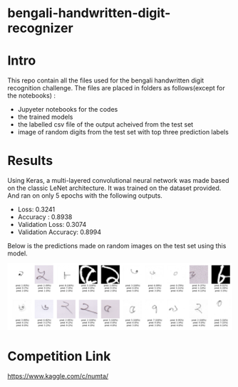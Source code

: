 # bengali-handwritten-digit-recognizer

# Intro

This repo contain all the files used for the bengali handwritten digit recognition challenge. The files are placed in folders as follows(except for the notebooks) : 

- Jupyeter notebooks for the codes
- the trained models
- the labelled csv file of the output acheived from the test set
- image of random digits from the test set with top three prediction labels

# Results 

Using Keras, a multi-layered convolutional neural network was made based on the classic LeNet architecture. It was trained on the dataset provided. And ran on only 5 epochs with the following outputs. 

- Loss: 0.3241 
- Accuracy : 0.8938 
- Validation Loss: 0.3074 
- Validation Accuracy: 0.8994

Below is the predictions made on random images on the test set using this model.


<p align="center">
  <img src="https://github.com/hasibzunair/bengali-handwritten-digit-recognizer/blob/master/results/first_keras.png">
</p>


# Competition Link 
https://www.kaggle.com/c/numta/

